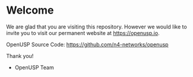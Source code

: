 # Welcome

We are glad that you are visiting this repository. However we would like to invite you to visit our permanent website at https://openusp.io.

OpenUSP Source Code: https://github.com/n4-networks/openusp

Thank you!
- OpenUSP Team
